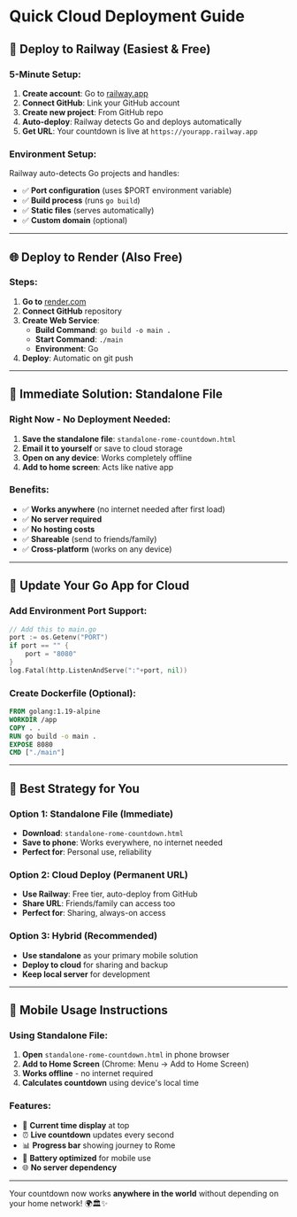 # Quick Cloud Deployment Guide

## 🚀 **Deploy to Railway (Easiest & Free)**

### **5-Minute Setup:**
1. **Create account**: Go to [railway.app](https://railway.app)
2. **Connect GitHub**: Link your GitHub account
3. **Create new project**: From GitHub repo
4. **Auto-deploy**: Railway detects Go and deploys automatically
5. **Get URL**: Your countdown is live at `https://yourapp.railway.app`

### **Environment Setup:**
Railway auto-detects Go projects and handles:
- ✅ **Port configuration** (uses $PORT environment variable)
- ✅ **Build process** (runs `go build`)
- ✅ **Static files** (serves automatically)
- ✅ **Custom domain** (optional)

---

## 🌐 **Deploy to Render (Also Free)**

### **Steps:**
1. **Go to** [render.com](https://render.com)
2. **Connect GitHub** repository
3. **Create Web Service**:
   - **Build Command**: `go build -o main .`
   - **Start Command**: `./main`
   - **Environment**: Go
4. **Deploy**: Automatic on git push

---

## 📱 **Immediate Solution: Standalone File**

### **Right Now - No Deployment Needed:**
1. **Save the standalone file**: `standalone-rome-countdown.html`
2. **Email it to yourself** or save to cloud storage
3. **Open on any device**: Works completely offline
4. **Add to home screen**: Acts like native app

### **Benefits:**
- ✅ **Works anywhere** (no internet needed after first load)
- ✅ **No server required**
- ✅ **No hosting costs**
- ✅ **Shareable** (send to friends/family)
- ✅ **Cross-platform** (works on any device)

---

## 🔧 **Update Your Go App for Cloud**

### **Add Environment Port Support:**
```go
// Add this to main.go
port := os.Getenv("PORT")
if port == "" {
    port = "8080"
}
log.Fatal(http.ListenAndServe(":"+port, nil))
```

### **Create Dockerfile (Optional):**
```dockerfile
FROM golang:1.19-alpine
WORKDIR /app
COPY . .
RUN go build -o main .
EXPOSE 8080
CMD ["./main"]
```

---

## 🎯 **Best Strategy for You**

### **Option 1: Standalone File (Immediate)**
- **Download**: `standalone-rome-countdown.html`
- **Save to phone**: Works everywhere, no internet needed
- **Perfect for**: Personal use, reliability

### **Option 2: Cloud Deploy (Permanent URL)**
- **Use Railway**: Free tier, auto-deploy from GitHub
- **Share URL**: Friends/family can access too
- **Perfect for**: Sharing, always-on access

### **Option 3: Hybrid (Recommended)**
- **Use standalone** as your primary mobile solution
- **Deploy to cloud** for sharing and backup
- **Keep local server** for development

---

## 📱 **Mobile Usage Instructions**

### **Using Standalone File:**
1. **Open** `standalone-rome-countdown.html` in phone browser
2. **Add to Home Screen** (Chrome: Menu → Add to Home Screen)
3. **Works offline** - no internet required
4. **Calculates countdown** using device's local time

### **Features:**
- 📱 **Current time display** at top
- ⏰ **Live countdown** updates every second
- 📊 **Progress bar** showing journey to Rome
- 🔋 **Battery optimized** for mobile use
- 🌐 **No server dependency**

---

Your countdown now works **anywhere in the world** without depending on your home network! 🌍🏛️✨
